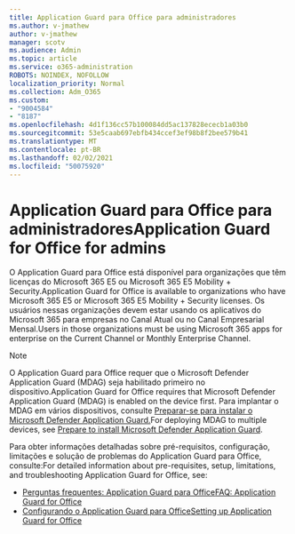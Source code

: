 ```yaml
---
title: Application Guard para Office para administradores
ms.author: v-jmathew
author: v-jmathew
manager: scotv
ms.audience: Admin
ms.topic: article
ms.service: o365-administration
ROBOTS: NOINDEX, NOFOLLOW
localization_priority: Normal
ms.collection: Adm_O365
ms.custom:
- "9004584"
- "8187"
ms.openlocfilehash: 4d1f136cc57b100084dd5ac137828ececb1a03b0
ms.sourcegitcommit: 53e5caab697ebfb434ccef3ef98b8f2bee579b41
ms.translationtype: MT
ms.contentlocale: pt-BR
ms.lasthandoff: 02/02/2021
ms.locfileid: "50075920"
---
```

# <a name="application-guard-for-office-for-admins"></a><span data-ttu-id="73e83-102">Application Guard para Office para administradores</span><span class="sxs-lookup"><span data-stu-id="73e83-102">Application Guard for Office for admins</span></span>

<span data-ttu-id="73e83-103">O Application Guard para Office está disponível para organizações que têm licenças do Microsoft 365 E5 ou Microsoft 365 E5 Mobility + Security.</span><span class="sxs-lookup"><span data-stu-id="73e83-103">Application Guard for Office is available to organizations who have Microsoft 365 E5 or Microsoft 365 E5 Mobility + Security licenses.</span></span> <span data-ttu-id="73e83-104">Os usuários nessas organizações devem estar usando os aplicativos do Microsoft 365 para empresas no Canal Atual ou no Canal Empresarial Mensal.</span><span class="sxs-lookup"><span data-stu-id="73e83-104">Users in those organizations must be using Microsoft 365 apps for enterprise on the Current Channel or Monthly Enterprise Channel.</span></span>

> [!NOTE]
> <span data-ttu-id="73e83-105">O Application Guard para Office requer que o Microsoft Defender Application Guard (MDAG) seja habilitado primeiro no dispositivo.</span><span class="sxs-lookup"><span data-stu-id="73e83-105">Application Guard for Office requires that Microsoft Defender Application Guard (MDAG) is enabled on the device first.</span></span> <span data-ttu-id="73e83-106">Para implantar o MDAG em vários dispositivos, consulte [Preparar-se para instalar o Microsoft Defender Application Guard.](https://docs.microsoft.com/windows/security/threat-protection/microsoft-defender-application-guard/install-md-app-guard)</span><span class="sxs-lookup"><span data-stu-id="73e83-106">For deploying MDAG to multiple devices, see [Prepare to install Microsoft Defender Application Guard](https://docs.microsoft.com/windows/security/threat-protection/microsoft-defender-application-guard/install-md-app-guard).</span></span>

<span data-ttu-id="73e83-107">Para obter informações detalhadas sobre pré-requisitos, configuração, limitações e solução de problemas do Application Guard para Office, consulte:</span><span class="sxs-lookup"><span data-stu-id="73e83-107">For detailed information about pre-requisites, setup, limitations, and troubleshooting Application Guard for Office, see:</span></span>

- [<span data-ttu-id="73e83-108">Perguntas frequentes: Application Guard para Office</span><span class="sxs-lookup"><span data-stu-id="73e83-108">FAQ: Application Guard for Office</span></span>](https://support.microsoft.com/office/application-guard-for-office-9e0fb9c2-ffad-43bf-8ba3-78f785fdba46)
- [<span data-ttu-id="73e83-109">Configurando o Application Guard para Office</span><span class="sxs-lookup"><span data-stu-id="73e83-109">Setting up Application Guard for Office</span></span>](https://docs.microsoft.com/microsoft-365/security/office-365-security/install-app-guard)
